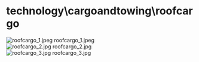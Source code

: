 <h1>technology\cargoandtowing\roofcargo</h1>
<div class="container text-center">
<div class="row">
<div class="col col-lg-2 col-6">
<img src="https://media.evkx.net/multimedia/technology/cargoandtowing/roofcargo/roofcargo_1_xst.jpeg" class="img-thumbnail" alt="roofcargo_1.jpeg">
roofcargo_1.jpeg
</div>
<div class="col col-lg-2 col-6">
<img src="https://media.evkx.net/multimedia/technology/cargoandtowing/roofcargo/roofcargo_2_xst.jpg" class="img-thumbnail" alt="roofcargo_2.jpg">
roofcargo_2.jpg
</div>
<div class="col col-lg-2 col-6">
<img src="https://media.evkx.net/multimedia/technology/cargoandtowing/roofcargo/roofcargo_3_xst.jpg" class="img-thumbnail" alt="roofcargo_3.jpg">
roofcargo_3.jpg
</div>
</div>
</div>
